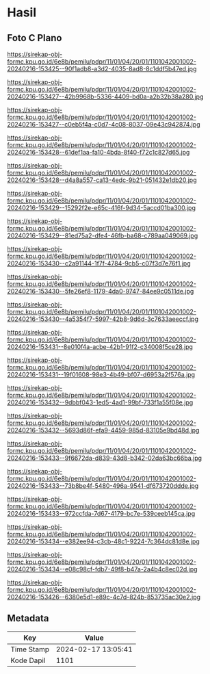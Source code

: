 # Hasil

## Foto C Plano

https://sirekap-obj-formc.kpu.go.id/6e8b/pemilu/pdpr/11/01/04/20/01/1101042001002-20240216-153425--90f1adb8-a3d2-4035-8ad8-8c1ddf5b47ed.jpg

https://sirekap-obj-formc.kpu.go.id/6e8b/pemilu/pdpr/11/01/04/20/01/1101042001002-20240216-153427--42b9968b-5336-4409-bd0a-a2b32b38a280.jpg

https://sirekap-obj-formc.kpu.go.id/6e8b/pemilu/pdpr/11/01/04/20/01/1101042001002-20240216-153427--c0eb5f4a-c0d7-4c08-8037-09e43c942874.jpg

https://sirekap-obj-formc.kpu.go.id/6e8b/pemilu/pdpr/11/01/04/20/01/1101042001002-20240216-153428--61def1aa-fa10-4bda-8f40-f72c1c827d65.jpg

https://sirekap-obj-formc.kpu.go.id/6e8b/pemilu/pdpr/11/01/04/20/01/1101042001002-20240216-153428--d4a8a557-ca13-4edc-9b21-051432e1db20.jpg

https://sirekap-obj-formc.kpu.go.id/6e8b/pemilu/pdpr/11/01/04/20/01/1101042001002-20240216-153429--15292f2e-e65c-416f-9d34-5accd01ba300.jpg

https://sirekap-obj-formc.kpu.go.id/6e8b/pemilu/pdpr/11/01/04/20/01/1101042001002-20240216-153429--81ed75a2-dfe4-46fb-ba68-c789aa049069.jpg

https://sirekap-obj-formc.kpu.go.id/6e8b/pemilu/pdpr/11/01/04/20/01/1101042001002-20240216-153430--c2a91144-1f7f-4784-9cb5-c07f3d7e76f1.jpg

https://sirekap-obj-formc.kpu.go.id/6e8b/pemilu/pdpr/11/01/04/20/01/1101042001002-20240216-153430--5fe26ef8-1179-4da0-9747-84ee9c0511de.jpg

https://sirekap-obj-formc.kpu.go.id/6e8b/pemilu/pdpr/11/01/04/20/01/1101042001002-20240216-153430--4a5354f7-5997-42b8-9d6d-3c7633aeeccf.jpg

https://sirekap-obj-formc.kpu.go.id/6e8b/pemilu/pdpr/11/01/04/20/01/1101042001002-20240216-153431--8e010f4a-acbe-42b1-91f2-c34008f5ce28.jpg

https://sirekap-obj-formc.kpu.go.id/6e8b/pemilu/pdpr/11/01/04/20/01/1101042001002-20240216-153431--19f01608-98e3-4b49-bf07-d6953a2f576a.jpg

https://sirekap-obj-formc.kpu.go.id/6e8b/pemilu/pdpr/11/01/04/20/01/1101042001002-20240216-153432--9dbbf043-1ed5-4ad1-99bf-733f1a55f08e.jpg

https://sirekap-obj-formc.kpu.go.id/6e8b/pemilu/pdpr/11/01/04/20/01/1101042001002-20240216-153432--5693d86f-efa9-4459-985d-83105e9bd48d.jpg

https://sirekap-obj-formc.kpu.go.id/6e8b/pemilu/pdpr/11/01/04/20/01/1101042001002-20240216-153433--9f6672da-d839-43d8-b342-02da63bc66ba.jpg

https://sirekap-obj-formc.kpu.go.id/6e8b/pemilu/pdpr/11/01/04/20/01/1101042001002-20240216-153433--73b8be4f-5480-496a-9541-df673720ddde.jpg

https://sirekap-obj-formc.kpu.go.id/6e8b/pemilu/pdpr/11/01/04/20/01/1101042001002-20240216-153433--972ccfda-7d67-4179-bc7e-539ceeb145ca.jpg

https://sirekap-obj-formc.kpu.go.id/6e8b/pemilu/pdpr/11/01/04/20/01/1101042001002-20240216-153434--e382ee94-c3cb-48c1-9224-7c364dc81d8e.jpg

https://sirekap-obj-formc.kpu.go.id/6e8b/pemilu/pdpr/11/01/04/20/01/1101042001002-20240216-153434--e08c98cf-fdb7-49f8-b47a-2a4b4c8ec02d.jpg

https://sirekap-obj-formc.kpu.go.id/6e8b/pemilu/pdpr/11/01/04/20/01/1101042001002-20240216-153426--6380e5d1-e89c-4c7d-824b-853735ac30e2.jpg


## Metadata

| Key        | Value               |
| ---------- | ------------------- |
| Time Stamp | 2024-02-17 13:05:41 |
| Kode Dapil | 1101                |



